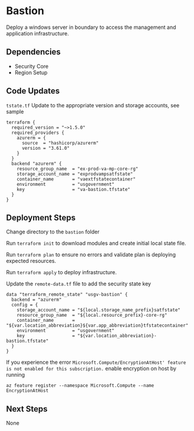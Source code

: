 # Bastion

Deploy a windows server in boundary to access the management and application infrastructure.

## Dependencies

- Security Core
- Region Setup

## Code Updates

`tstate.tf` Update to the appropriate version and storage accounts, see sample

``` hcl
terraform {
  required_version = "~>1.5.0"
  required_providers {
    azurerm = {
      source  = "hashicorp/azurerm"
      version = "3.61.0"
    }
  }
  backend "azurerm" {
    resource_group_name  = "ex-prod-va-mp-core-rg"
    storage_account_name = "exprodvampsatfstate"
    container_name       = "vaextfstatecontainer"
    environment          = "usgovernment"
    key                  = "va-bastion.tfstate"
  }
}
```

## Deployment Steps

Change directory to the `bastion` folder

Run `terraform init` to download modules and create initial local state file.

Run `terraform plan` to ensure no errors and validate plan is deploying expected resources.

Run `terraform apply` to deploy infrastructure.

Update the `remote-data.tf` file to add the security state key

``` hcl
data "terraform_remote_state" "usgv-bastion" {
  backend = "azurerm"
  config = {
    storage_account_name = "${local.storage_name_prefix}satfstate"
    resource_group_name  = "${local.resource_prefix}-core-rg"
    container_name       = "${var.location_abbreviation}${var.app_abbreviation}tfstatecontainer"
    environment          = "usgovernment"
    key                  = "${var.location_abbreviation}-bastion.tfstate"
  }
}
```

If you experience the error `Microsoft.Compute/EncryptionAtHost' feature is not enabled for this subscription.` enable encryption on host by running

```
az feature register --namespace Microsoft.Compute --name EncryptionAtHost
```

## Next Steps

None
